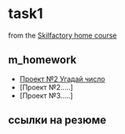 # task1

from the [Skilfactory home course](https://github.com/SoltSerg/task1)

## m_homework
* [Проект №2 Угадай число](https://github.com/SoltSerg/task1/test)
* [Проект №2.....]
* [Проект №3.....]



## ссылки на резюме
